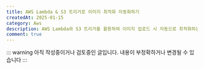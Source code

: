 ```yaml
---
title: AWS Lambda & S3 트리거로 이미지 최적화 자동화하기
createdAt: 2025-01-15
category: Aws
description: AWS Lambda와 S3 트리거를 활용하여 이미지 업로드 시 자동으로 최적화하는 방법에 대해 알아봅니다. Sharp 라이브러리를 사용하여 JPEG, PNG, WebP 등 다양한 포맷의 이미지를 효율적으로 변환하고 저장하는 과정을 다룹니다.
comment: true
---
```


::: warning
아직 작성중이거나 검토중인 글입니다. 내용이 부정확하거나 변경될 수 있습니다
:::
